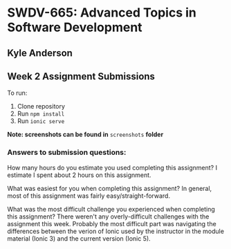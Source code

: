 # SWDV-665: Advanced Topics in Software Development

## Kyle Anderson

## Week 2 Assignment Submissions

To run:
1. Clone repository
2. Run `npm install`
3. Run `ionic serve`

**Note: screenshots can be found in** `screenshots` **folder**

### Answers to submission questions:

How many hours do you estimate you used completing this assignment?
I estimate I spent about 2 hours on this assignment.

What was easiest for you when completing this assignment?
In general, most of this assignment was fairly easy/straight-forward.

What was the most difficult challenge you experienced when completing this assignment?
There weren't any overly-difficult challenges with the assignment this week. Probably the most difficult part was navigating the differences between the verion of Ionic used by the instructor in the module material (Ionic 3) and the current version (Ionic 5).
